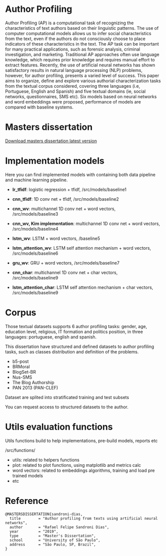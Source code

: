 # Author Profiling 
Author Profiling (AP) is a computational task of recognizing the characteristics of text
authors based on their linguistic patterns. The use of computer computational models allows
us to infer social characteristics from the text, even if the authors do not consciously choose
to place indicators of these characteristics in the text. The AP task can be important
for many practical applications, such as forensic analysis, criminal investigation, and
marketing. Traditional AP approaches often use language knowledge, which requires prior
knowledge and requires manual effort to extract features. Recently, the use of artificial
neural networks has shown satisfactory results in natural language processing (NLP)
problems, however, for author profiling, presents a varied level of success. This paper aims
to organize, define and explore various authorial characterization tasks from the textual
corpus considered, covering three languages (i.e, Portuguese, English and Spanish) and
five textual domains (ie, social networks, questionnaires, SMS etc). Six models based on
neural networks and word embeddings were proposed, performance of models are compared with baseline systems.

# Masters dissertation
[Download masters dissertation latest version](../blob/master/dissertation/dissertation-2019-12-09-vc.pdf)

# Implementation models
Here you can find implemented models with containing both data pipeline and machine learning pipeline.

- **lr_tfidf**: logistic regression + tfidf, /src/models/baseline1

- **cnn_tfidf**: 1D conv net + tfidf, /src/models/baseline2

- **cnn_wv**: multichannel 1D conv net + word vectors, /src/models/baseline3

- **cnn_wv, Kim implementation**: multichannel 1D conv net + word vectors, /src/models/baseline4

- **lstm_wv**: LSTM + word vectors, /baseline5

- **lstm_attention_wv**: LSTM self attention mechanism + word vectors, /src/models/baseline6

- **gru_wv**: GRU + word vectors, /src/models/baseline7

- **cnn_char**: multichannel 1D conv net + char vectors, /src/models/baseline9

- **lstm_attention_char**: LSTM self attention mechanism + char vectors, /src/models/baseline9

# Corpus
Those textual datasets supports 6 author profiling tasks: gender, age, education level, religious, IT formation and politics position, in three languages: portuguese, english and spanish.

This dissertation have structured and defined datasets to author profiling tasks, such as classes distribution and definition of the problems.

- b5-post
- BRMoral
- BlogSet-BR
- Nus-SMS
- The Blog Authorship
- PAN 2013 (PAN-CLEF)

Dataset are splited into stratificated training and test subsets

You can request access to structured datasets to the author.

# Utils evaluation functions
Utils functions build to help implementations, pre-build models, reports etc

/src/functions/

- utils: related to helpers functions
- plot: related to plot functions, using matplotlib and metrics calc
- word vectors: related to embeddings algorithms, training and load pre trained models
- etc


# Reference

```
@MASTERSDISSERTATION{sandroni-dias,
  title        = "Author profiling from texts using artificial neural networks",
  author       = "Rafael Felipe Sandroni Dias",
  year         = "2019",
  type         = "Master's Dissertation",
  school       = "University of São Paulo",
  address      = "São Paulo, SP, Brazil",
}
```

